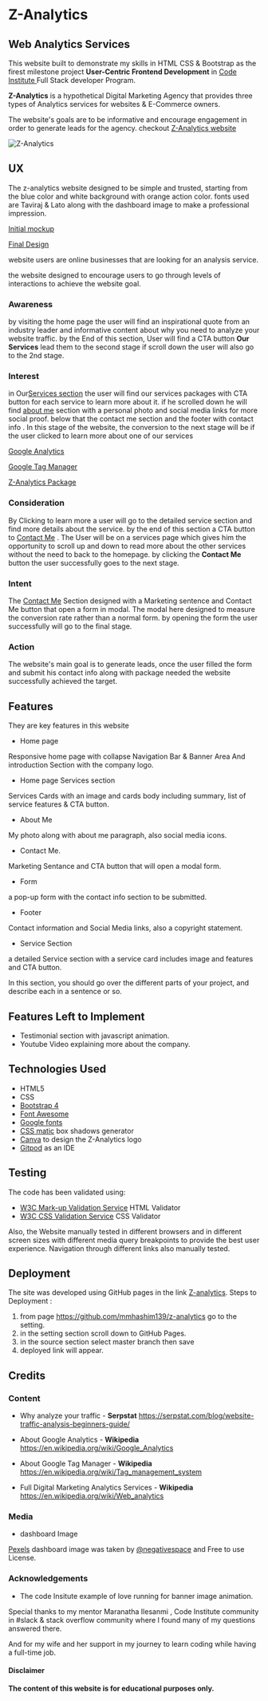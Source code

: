 
# Z-Analytics 
## Web Analytics Services 
This website built to demonstrate my skills in HTML CSS & Bootstrap as the firest milestone project **User-Centric Frontend Development** in [Code Institute ](https://codeinstitute.net/) Full Stack developer Program.

**Z-Analytics** is a hypothetical  Digital Marketing Agency that provides three  types of Analytics services for websites & E-Commerce owners.

The website's goals are to be informative and encourage engagement in order to generate leads for the agency.
checkout [Z-Analytics website](https://mmhashim139.github.io/z-analytics/) 

![Z-Analytics](img/z-logo.png )


## UX

The z-analytics website designed to be simple and trusted, starting from the blue color and white background with orange action color.
fonts used are Taviraj & Lato along with the dashboard image to make a professional  impression.

[Initial mockup](img/ms1-mockup.png) 

[Final Design](img/ms1-design.jpg) 

website users are online businesses that are looking for an analysis service.

the website designed to encourage users to go through levels of interactions to achieve the website goal.
### Awareness
by visiting the home page the user will find an inspirational quote from an industry leader and informative content about why you need to analyze your website traffic.
by the End of this section, User will find a CTA button **Our Services** lead them to the second stage if scroll down the user will also go to the 2nd stage.
### Interest 
in Our[Services section](https://mmhashim139.github.io/z-analytics/index.html#services-section) the user will find our services packages with CTA button for each service to learn more about it.
if he scrolled down he will find [about me](https://mmhashim139.github.io/z-analytics/index.html#about-section) section with a personal photo and social media links for more social proof.
below that the contact me section and the footer with contact info .
In this stage of the website, the conversion to the next stage will be if the user clicked to learn more about one of our services 

[Google Analytics](https://mmhashim139.github.io/z-analytics/services.html#ga-section)

[Google Tag Manager](https://mmhashim139.github.io/z-analytics/services.html#gtm-section)

[Z-Analytics Package](https://mmhashim139.github.io/z-analytics/services.html#z-section)

### Consideration

By Clicking to learn more a user will go to the detailed service section and find more details about the service.
by the end of this section a CTA button to [Contact Me](https://mmhashim139.github.io/z-analytics/services.html#conatct-section) .
The User will be on a services page which gives him the opportunity to scroll up and down to read more about the other services without the need to back to the homepage.
by clicking the **Contact Me** button the user successfully goes to the next stage.

### Intent 
The [Contact Me](https://mmhashim139.github.io/z-analytics/services.html#conatct-section) Section designed with a Marketing sentence and Contact Me button that open a form in modal.
The modal here designed to measure the conversion rate rather than a normal form.
by opening the form the user successfully will go to the final stage.

### Action 

The website's main goal is to generate leads, once the user filled the form and submit his contact info along with package needed the website successfully achieved the target.



## Features
They are key features in this website

* Home page 

Responsive home page with collapse Navigation Bar & Banner Area And introduction Section with the company logo.
* Home page Services section

Services Cards with an image and cards body including summary, list of service features & CTA button.

* About Me

My photo along with about me paragraph, also social media icons.

* Contact Me.

Marketing Sentance and CTA button that will open a modal form.

* Form

a pop-up form with the contact info section to be submitted.

* Footer 

Contact information and Social Media links, also a copyright statement.

* Service Section

a detailed Service section with a service card includes image and features and CTA button.


In this section, you should go over the different parts of your project, and describe each in a sentence or so.


## Features Left to Implement
 * Testimonial section with javascript animation.
 * Youtube Video explaining more about the company.

 ## Technologies Used

 * HTML5 
 * CSS 
 * [Bootstrap 4](https://getbootstrap.com/) 
 * [Font Awesome](https://fontawesome.com/v4.7.0/) 
 * [Google fonts](https://fonts.google.com/) 
 * [CSS matic](https://www.cssmatic.com/box-shadow) box shadows generator
 * [Canva](https://www.canva.com/) to design the Z-Analytics logo
 * [Gitpod](gitpod.io) as an IDE 
 
 

 ## Testing

The code has been validated using:

* [W3C Mark-up Validation Service](https://validator.w3.org/) HTML Validator
* [W3C CSS Validation Service](https://jigsaw.w3.org/css-validator/) CSS Validator

Also, the Website manually tested in different browsers and in different screen sizes with different media query breakpoints to provide the best user experience.
Navigation through different links also manually tested.


## Deployment

The site was developed using GitHub pages in the link [Z-analytics](https://mmhashim139.github.io/z-analytics/).
Steps to Deployment :
1. from page https://github.com/mmhashim139/z-analytics go to the setting.
1. in the setting section scroll down to GitHub Pages.
1. in the source section select master branch then save 
1. deployed link will appear.

## Credits 
### Content 
* Why analyze your traffic - **Serpstat**
https://serpstat.com/blog/website-traffic-analysis-beginners-guide/

* About Google Analytics - **Wikipedia**
https://en.wikipedia.org/wiki/Google_Analytics 

* About Google Tag Manager - **Wikipedia**
https://en.wikipedia.org/wiki/Tag_management_system

* Full Digital Marketing Analytics Services - **Wikipedia**
https://en.wikipedia.org/wiki/Web_analytics

### Media
* dashboard Image 

[Pexels](https://www.pexels.com/) dashboard image was taken by [@negativespace](https://www.pexels.com/@negativespace) and Free to use License.

### Acknowledgements

* The code Insitute example of love running for banner image animation.

Special thanks to my mentor Maranatha Ilesanmi , Code Institute community in #slack & stack overflow community where I found many of my questions answered there.

And for my wife and her support in my journey to learn coding while having a full-time job.

#### Disclaimer

**The content of this website is for educational purposes only.**